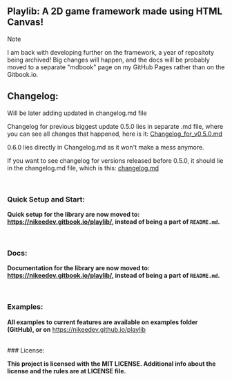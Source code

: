 ## **Playlib**: A 2D game framework made using HTML Canvas!

> [!NOTE]  
> I am back with developing further on the framework, a year of repositoty being archived! Big changes will happen, and the docs will be probably moved to a separate "mdbook" page on my GitHub Pages rather than on the Gitbook.io.

## Changelog:

Will be later adding updated in changelog.md file

Changelog for previous biggest update 0.5.0 lies in separate .md file, where you can see all changes that happened, here is it: [Changelog_for_v0.5.0.md](Changelog_for_v0.5.0.md)

0.6.0 lies directly in Changelog.md as it won't make a mess anymore.
<br>

If you want to see changelog for versions released before 0.5.0, it should lie in the changelog.md file, which is this: [changelog.md](changelog.md)

<br>

### Quick Setup and Start:

**Quick setup for the library are now moved to: https://nikeedev.gitbook.io/playlib/, instead of being a part of `README.md`.**

<br>

### Docs:

**Documentation for the library are now moved to: https://nikeedev.gitbook.io/playlib/, instead of being a part of `README.md`.**

<br>

### Examples:
**All examples to current features are available on examples folder (GitHub), or on** https://nikeedev.github.io/playlib

<br>
### License:

**This project is licensed with the MIT LICENSE. Additional info about the license and the rules are at LICENSE file.**

